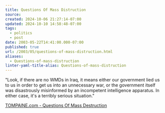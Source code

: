```yaml
---
title: Questions Of Mass Distruction
source: 
created: 2024-10-06 21:27:14-07:00
updated: 2024-10-10 14:58:48-07:00
tags:
  - politics
  - post
date: 2003-05-22T14:41:00.000-07:00
published: true
url: /2003/05/questions-of-mass-distruction.html
aliases:
  - Questions-of-mass-distruction
linter-yaml-title-alias: Questions-of-mass-distruction
---
```



"Look, if there are no WMDs in Iraq, it means either our government lied us to us in order to get us into an unnecessary war, or the government itself was disastrously misinformed by an incompetent intelligence apparatus. In either case, it's a terribly serious situation."  
  
[TOMPAINE.com - Questions Of Mass Destruction](https://www.tompaine.com/feature2.cfm/ID/7824 "TOMPAINE.com - Questions Of Mass Destruction")